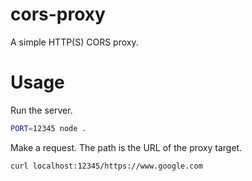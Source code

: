 # cors-proxy

A simple HTTP(S) CORS proxy.

# Usage

Run the server.

```bash
PORT=12345 node .
```

Make a request. The path is the URL of the proxy target.

```bash
curl localhost:12345/https://www.google.com
```
